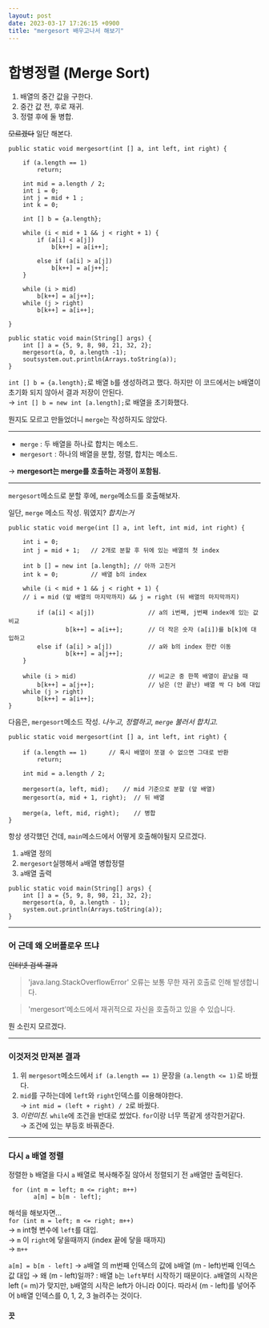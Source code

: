 ```yaml
---
layout: post
date: 2023-03-17 17:26:15 +0900
title: "mergesort 배우고나서 해보기"
---
```


# 합병정렬 (Merge Sort)
1. 배열의 중간 값을 구한다.
2. 중간 값 전, 후로 재귀.
3. 정렬 후에 둘 병합.

~~모르겠다~~ 일단 해본다.

```
public static void mergesort(int [] a, int left, int right) {
    
    if (a.length == 1)
        return;
    
    int mid = a.length / 2;
    int i = 0;
    int j = mid + 1 ;
    int k = 0;
    
    int [] b = {a.length};
    
    while (i < mid + 1 && j < right + 1) {
        if (a[i] < a[j])
            b[k++] = a[i++];
            
        else if (a[i] > a[j])
            b[k++] = a[j++];
    }
    
    while (i > mid)
        b[k++] = a[j++];
    while (j > right)
        b[k++] = a[i++];
        
}
    
public static void main(String[] args) {
    int [] a = {5, 9, 8, 98, 21, 32, 2};
    mergesort(a, 0, a.length -1);  
    soutsystem.out.println(Arrays.toString(a));
}  
```

`int [] b = {a.length};`로 배열 `b`를 생성하려고 했다.
하지만 이 코드에서는 `b`배열이 초기화 되지 않아서 결과 저장이 안된다.  
&rarr; `int [] b = new int [a.length];`로 배열을 초기화했다.

뭔지도 모르고 만들었더니 `merge`는 작성하지도 않았다.

---

- `merge` : 두 배열을 하나로 합치는 메소드.
- `mergesort` : 하나의 배열을 분할, 정렬, 합치는 메소드.

&rarr; **mergesort는 merge를 호출하는 과정이 포함됨.**

---

`mergesort`메소드로 분할 후에, `merge`메소드를 호출해보자.

일단, `merge` 메소드 작성. 뭐였지? *합치는거*
```
public static void merge(int [] a, int left, int mid, int right) {
    
    int i = 0;
    int j = mid + 1;   // 2개로 분할 후 뒤에 있는 배열의 첫 index
    
    int b [] = new int [a.length]; // 아까 고친거
    int k = 0;         // 배열 b의 index
    
    while (i < mid + 1 && j < right + 1) {
    // i = mid (앞 배열의 마지막까지) && j = right (뒤 배열의 마지막까지)
    
        if (a[i] < a[j])               // a의 i번째, j번째 index에 있는 값 비교
                b[k++] = a[i++];       // 더 작은 숫자 (a[i])를 b[k]에 대입하고   
        else if (a[i] > a[j])          // a와 b의 index 한칸 이동
                b[k++] = a[j++];
    }

    while (i > mid)                    // 비교군 중 한쪽 배열이 끝났을 때
        b[k++] = a[j++];               // 남은 (안 끝난) 배열 싹 다 b에 대입
    while (j > right)
        b[k++] = a[i++];  
}
```

다음은, `mergesort`메소드 작성. *나누고, 정렬하고, `merge` 불러서 합치고.*
```
public static void mergesort(int [] a, int left, int right) {

    if (a.length == 1)      // 혹시 배열이 쪼갤 수 없으면 그대로 반환
        return;
        
    int mid = a.length / 2;
    
    mergesort(a, left, mid);    // mid 기준으로 분할 (앞 배열)
    mergesort(a, mid + 1, right);  // 뒤 배열
                              
    merge(a, left, mid, right);    // 병합
}
```

항상 생각했던 건데, `main`메소드에서 어떻게 호출해야될지 모르겠다.
1. `a`배열 정의
2. `mergesort`실행해서 `a`배열 병합정렬
3. `a`배열 출력
```
public static void main(String[] args) {
    int [] a = {5, 9, 8, 98, 21, 32, 2};
    mergesort(a, 0, a.length - 1);
    system.out.println(Arrays.toString(a));
}
```
---

### 어 근데 왜 오버플로우 뜨냐

~~인터넷 검색 결과~~

>'java.lang.StackOverflowError' 오류는 보통 무한 재귀 호출로 인해 발생합니다.

>'mergesort'메소드에서 재귀적으로 자신을 호출하고 있을 수 있습니다.

뭔 소린지 모르겠다.

---

### 이것저것 만져본 결과

1. 위 `mergesort`메소드에서 `if (a.length == 1)` 문장을 `(a.length <= 1)`로 바꿨다.  
2. `mid`를 구하는데에 `left`와 `right`인덱스를 이용해야한다.  
&rarr; `int mid = (left + right) / 2`로 바꿨다.
3. *이런미친.* `while`에 조건을 반대로 썼었다. `for`이랑 너무 똑같게 생각한거같다.  
&rarr; 조건에 있는 부등호 바꿔준다.

---

### 다시 `a` 배열 정렬
정렬한 `b` 배열을 다시 `a` 배열로 복사해주질 않아서 정렬되기 전 `a`배열만 출력된다.

```       
 for (int m = left; m <= right; m++)
       a[m] = b[m - left];
```

해석을 해보자면...  
`for (int m = left; m <= right; m++)`  
&rarr; `m` int형 변수에 `left`를 대입.   
&rarr; `m` 이 `right`에 닿을때까지 (index 끝에 닿을 때까지)  
&rarr; `m++`

`a[m] = b[m - left]`
&rarr; `a`배열 의 m번째 인덱스의 값에 `b`배열 (m - left)번째 인덱스 값 대입
&rarr; 왜 (m - left)일까? : 배열 `b`는 `left`부터 시작하기 때문이다. `a`배열의 시작은 left (= m)가 맞지만, `b`배열의 시작은 left가 아니라 0이다. 따라서 (m - left)를 넣어주어 `b`배열 인덱스를 0, 1, 2, 3 늘려주는 것이다.

#### 끗



